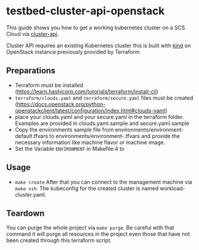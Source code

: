 # testbed-cluster-api-openstack

This guide shows you how to get a working kubernetes cluster on a SCS Cloud via [cluster-api](https://cluster-api.sigs.k8s.io/).

Cluster API requires an existing Kubernetes cluster this is built with [kind](https://kind.sigs.k8s.io/)
on OpenStack instance previously provided by Terraform.

## Preparations

* Terraform must be installed (https://learn.hashicorp.com/tutorials/terraform/install-cli)
* ``terraform/clouds.yaml`` and ``terraform/secure.yaml`` files must be created
  (https://docs.openstack.org/python-openstackclient/latest/configuration/index.html#clouds-yaml)
* place your clouds.yaml and your secure.yaml in the terraform folder. Examples are provided in clouds.yaml.sample and secure.yaml.sample
* Copy the environments sample file from environments/environment-default.tfvars to environments/environment-<yourcloud>.tfvars and provide the necessary information like machine flavor or machine image.
* Set the Variable ```ENVIRONMENT``` in Makefile:4 to <yourcloud>

## Usage
* ``make create``
After that you can connect to the management machine via ``make ssh``.  The kubeconfig for the created cluster is named workload-cluster.yaml.

## Teardown
You can purge the whole project via ``make purge``. Be careful with that command it will purge all resources in the project even those that have not been created through this terraform script.
